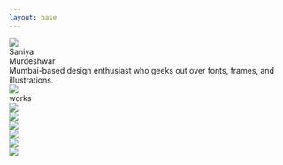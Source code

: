 ```yaml
---
layout: base
---
```

<div class="font-[Instrument_Serif] min-h-[720px] text-white navbar-offset-center fit-view flex justify-center opacity-0 fade-up">
    <div class="grid grid-cols-4">
        <div class="col-span-1 relative select-none">
            <div class="w-full h-full flex justify-center items-center opacity-0 fade-in-to-right">
                <div class="2xl:w-[600px] xl:w-[500px] md:w-[420px] w-[300px] absolute 2xl:right-15 xl:right-15 md:right-5 right-10 origin-center rotating">
                    <img src="{{site.baseurl}}/assets/images/flower_pixelated.png" />
                </div>
            </div>
        </div>
        <div class="col-span-2 flex flex-col justify-center">
            <div class="2xl:text-[120px] xl:text-[100px] md:text-[70px] text-[50px] 2xl:leading-29 xl:leading-24 md:leading-17 leading-12 flex justify-center text-center mb-5">
                    Saniya <br>
                    Murdeshwar
            </div>
            <div class="2xl:text-[45px] xl:text-[38px] md:text-[26px] text-[19px] 2xl:leading-14 xl:leading-10 md:leading-8 leading-5 flex justify-center text-balance text-center italic">
                Mumbai-based design enthusiast who geeks out over fonts, frames, and illustrations.
            </div>
        </div>
        <div class="col-span-1 relative select-none">
            <div class="w-full h-full flex justify-center items-center opacity-0 fade-in-to-left">
                <div class="2xl:w-[600px] xl:w-[500px] md:w-[420px] w-[300px] absolute 2xl:left-15 xl:left-15 md:left-5 left-10 origin-center reverse-rotating">
                    <img src="{{site.baseurl}}/assets/images/flower_pixelated.png" />
                </div>
            </div>
        </div>
    </div>
</div>
<div class="font-[Instrument_Serif] min-h-[720px] max-w-full text-white justify-center flex flex-col md:mx-20 mx-5 overflow-hidden" id="works">
    <div class="md:text-[64px] text-[48px] italic opacity-0 fade-up">
        works
    </div> <div class="grid grid-cols-10 md:grid-rows-1 grid-rows-2 xl:gap-10 gap-5 lazyload">
        <div class="md:col-span-6 col-span-10 rounded-3xl bg-[#600000] overflow-hidden relative hover:cursor-pointer">
            <a href="{{site.baseurl}}/typography">
                <div class="bg-black transition-opacity ease-in-out duration-300 opacity-0 hover:opacity-85 absolute w-full h-full">
                    <div class="text-[40px] w-full h-full flex justify-center items-center">
                        <div class="w-full h-full flex justify-center items-center transition-transform ease-in-out duration-300 hover:translate-y-0 translate-y-[100px]">
                            <img class="w-[200px]" src="{{site.baseurl}}/assets/images/website_typography.png">
                        </div>
                    </div>
                </div>
                <img class="w-full h-full object-cover" src="{{site.baseurl}}/assets/images/illustration1.png" />
            </a>
        </div>
        <div class="md:col-span-4 col-span-10 rounded-3xl bg-white overflow-hidden relative hover:cursor-pointer">
            <a href="{{site.baseurl}}/photography">
                <div class="bg-black transition-opacity ease-in-out duration-300 opacity-0 hover:opacity-85 absolute w-full h-full">
                    <div class="text-[40px] w-full h-full flex justify-center items-center">
                        <div class="w-full h-full flex justify-center items-center transition-transform ease-in-out duration-300 hover:translate-y-0 translate-y-[100px]">
                            <img class="w-[200px]" src="{{site.baseurl}}/assets/images/website_photography.png">
                        </div>
                    </div>
                </div>
                <img class="w-full h-full object-cover" src="{{site.baseurl}}/assets/images/photography/photography1.png" />  
            </a>
        </div>
        <div class="md:col-span-10 row-span-2 col-span-10 rounded-3xl bg-white overflow-hidden relative hover:cursor-pointer md:rotate-0">
            <a href="{{site.baseurl}}/illustrations">
                <div class="bg-black transition-opacity ease-in-out duration-300 opacity-0 hover:opacity-85 absolute w-full h-full">
                    <div class="text-[40px] w-full h-full flex justify-center items-center">
                        <div class="w-full h-full flex justify-center items-center transition-transform ease-in-out duration-300 hover:translate-y-0 translate-y-[100px]">
                            <img class="w-[200px]" src="{{site.baseurl}}/assets/images/website_illustration.png">
                        </div>
                    </div>
                </div>
                <img class="w-full h-full object-cover" src="{{site.baseurl}}/assets/images/illustrations/illustration-banner.png" />  
            </a>
        </div>
    <!-- <div class="grid grid-cols-10 gap-5 mt-5">
        <div class="col-span-6 rounded-3xl h-[586px] bg-white">
        </div>
        <div class="col-span-4 rounded-3xl h-[586px] bg-white">
        </div>
    </div> -->
    </div>
</div>